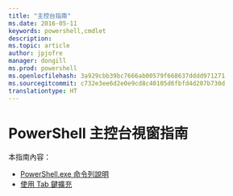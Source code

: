```yaml
---
title: "主控台指南"
ms.date: 2016-05-11
keywords: powershell,cmdlet
description: 
ms.topic: article
author: jpjofre
manager: dongill
ms.prod: powershell
ms.openlocfilehash: 3a929cbb39bc7666ab00579f668637dddd971271
ms.sourcegitcommit: c732e3ee6d2e0e9cd8c40105d6fbfd4d207b730d
translationtype: HT
---
```

#  <a name="powershell-console-window-guide"></a>PowerShell 主控台視窗指南

本指南內容：
-  [PowerShell.exe 命令列說明](console/PowerShell.exe-Command-Line-Help.md)
-  [使用 Tab 鍵擴充](console/Using-Tab-Expansion.md)

